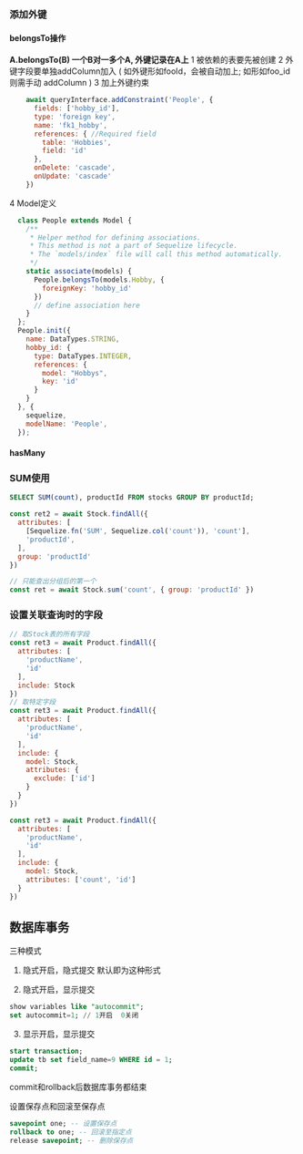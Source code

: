 ### 添加外键
#### belongsTo操作
**A.belongsTo(B) 一个B对一多个A, 外键记录在A上**
1 被依赖的表要先被创建
2 外键字段要单独addColumn加入 ( 如外键形如fooId，会被自动加上; 如形如foo_id则需手动 addColumn )
3 加上外键约束 
```javascript
    await queryInterface.addConstraint('People', {
      fields: ['hobby_id'],
      type: 'foreign key',
      name: 'fk1_hobby',
      references: { //Required field
        table: 'Hobbies',
        field: 'id'
      },
      onDelete: 'cascade',
      onUpdate: 'cascade'
    })
```

4 Model定义
```javascript
  class People extends Model {
    /**
     * Helper method for defining associations.
     * This method is not a part of Sequelize lifecycle.
     * The `models/index` file will call this method automatically.
     */
    static associate(models) {
      People.belongsTo(models.Hobby, {
        foreignKey: 'hobby_id'
      })
      // define association here
    }
  };
  People.init({
    name: DataTypes.STRING,
    hobby_id: {
      type: DataTypes.INTEGER,
      references: {
        model: "Hobbys",
        key: 'id'
      }
    }
  }, {
    sequelize,
    modelName: 'People',
  });
```

#### hasMany

### SUM使用
```sql
SELECT SUM(count), productId FROM stocks GROUP BY productId;
```
```javascript
const ret2 = await Stock.findAll({
  attributes: [
    [Sequelize.fn('SUM', Sequelize.col('count')), 'count'],
    'productId',
  ],
  group: 'productId'
})
```

```javascript
// 只能查出分组后的第一个
const ret = await Stock.sum('count', { group: 'productId' })
```

### 设置关联查询时的字段
```javascript
// 取Stock表的所有字段
const ret3 = await Product.findAll({
  attributes: [
    'productName',
    'id'
  ],
  include: Stock
})
// 取特定字段
const ret3 = await Product.findAll({
  attributes: [
    'productName',
    'id'
  ],
  include: {
    model: Stock,
    attributes: {
      exclude: ['id']
    }
  }
})

const ret3 = await Product.findAll({
  attributes: [
    'productName',
    'id'
  ],
  include: {
    model: Stock,
    attributes: ['count', 'id']
  }
})
```

## 数据库事务
三种模式
1. 隐式开启，隐式提交
   默认即为这种形式

2. 隐式开启，显示提交
```sql
show variables like "autocommit";
set autocommit=1; // 1开启  0关闭
```
3. 显示开启，显示提交
```sql
start transaction;
update tb set field_name=9 WHERE id = 1;
commit;
```

commit和rollback后数据库事务都结束

设置保存点和回滚至保存点
```sql
savepoint one; -- 设置保存点
rollback to one; -- 回滚至指定点
release savepoint; -- 删除保存点
```